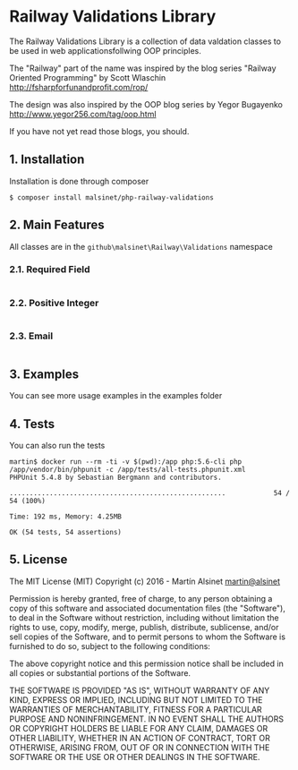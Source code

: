 # Railway Validations Library

The Railway Validations Library is a collection of data valdation classes to be used in web applicationsfollwing OOP principles.

The "Railway" part of the name was inspired by the blog series "Railway Oriented Programming" by Scott Wlaschin 
http://fsharpforfunandprofit.com/rop/


The design was also inspired by the OOP blog series by Yegor Bugayenko 
http://www.yegor256.com/tag/oop.html

If you have not yet read those blogs, you should.



## 1. Installation

Installation is done through composer

```
$ composer install malsinet/php-railway-validations
```

## 2. Main Features

All classes are in the `github\malsinet\Railway\Validations` namespace


### 2.1. Required Field

```
```

### 2.2. Positive Integer

```
```

### 2.3. Email

```
```



## 3. Examples

You can see more usage examples in the examples folder



## 4. Tests

You can also run the tests 

```
martin$ docker run --rm -ti -v $(pwd):/app php:5.6-cli php /app/vendor/bin/phpunit -c /app/tests/all-tests.phpunit.xml 
PHPUnit 5.4.8 by Sebastian Bergmann and contributors.

......................................................            54 / 54 (100%)

Time: 192 ms, Memory: 4.25MB

OK (54 tests, 54 assertions)

```


## 5. License

The MIT License (MIT)
Copyright (c) 2016 - Martín Alsinet <martin@alsinet>

Permission is hereby granted, free of charge, to any person obtaining a copy of this software and associated documentation files (the "Software"), to deal in the Software without restriction, including without limitation the rights to use, copy, modify, merge, publish, distribute, sublicense, and/or sell copies of the Software, and to permit persons to whom the Software is furnished to do so, subject to the following conditions:

The above copyright notice and this permission notice shall be included in all copies or substantial portions of the Software.

THE SOFTWARE IS PROVIDED "AS IS", WITHOUT WARRANTY OF ANY KIND, EXPRESS OR IMPLIED, INCLUDING BUT NOT LIMITED TO THE WARRANTIES OF MERCHANTABILITY, FITNESS FOR A PARTICULAR PURPOSE AND NONINFRINGEMENT. IN NO EVENT SHALL THE AUTHORS OR COPYRIGHT HOLDERS BE LIABLE FOR ANY CLAIM, DAMAGES OR OTHER LIABILITY, WHETHER IN AN ACTION OF CONTRACT, TORT OR OTHERWISE, ARISING FROM, OUT OF OR IN CONNECTION WITH THE SOFTWARE OR THE USE OR OTHER DEALINGS IN THE SOFTWARE.
